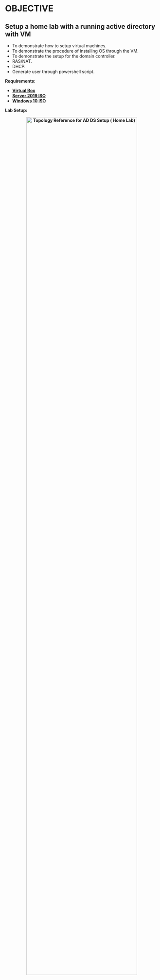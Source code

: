 # OBJECTIVE
## Setup a home lab with a running active directory with VM
- To demonstrate how to setup virtual machines.
- To demonstrate the procedure of installing OS through the VM.
- To demonstrate the setup for the domain controller.
- RAS/NAT.
- DHCP.
- Generate user through powershell script.
  
<b>Requirements:<b/>
* [Virtual Box](https://www.virtualbox.org/wiki/Downloads)
* [Server 2019 ISO](https://www.microsoft.com/en-us/evalcenter/download-windows-server-2019)
* [Windows 10 ISO](https://www.microsoft.com/en-us/software-download/windows10)

<b> Lab Setup: <b/>


<p align="center">
<img src="https://i.imgur.com/HfjvWaX.jpg" height="85%" width="85%" alt="Topology Reference for AD DS Setup ( Home Lab)"/>
</p>


<!--
# SOFTWARES
## VIRTUALBOX
To make all virtual machines we will used VirtualBox. It's available on all platform.
This software is easy to used and install so we don't gonna make a installation part.
[Link to download](https://www.virtualbox.org/wiki/Downloads)
--!>

